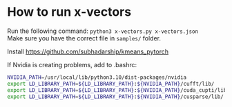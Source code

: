 # How to run x-vectors
Run the following command: `python3 x-vectors.py x-vectors.json` \
Make sure you have the correct file in `samples/` folder.

Install https://github.com/subhadarship/kmeans_pytorch

If Nvidia is creating problems, add to .bashrc:

```bash
NVIDIA_PATH=/usr/local/lib/python3.10/dist-packages/nvidia
export LD_LIBRARY_PATH=${LD_LIBRARY_PATH}:${NVIDIA_PATH}/cufft/lib/
export LD_LIBRARY_PATH=${LD_LIBRARY_PATH}:${NVIDIA_PATH}/cuda_cupti/lib/
export LD_LIBRARY_PATH=${LD_LIBRARY_PATH}:${NVIDIA_PATH}/cusparse/lib/
```
